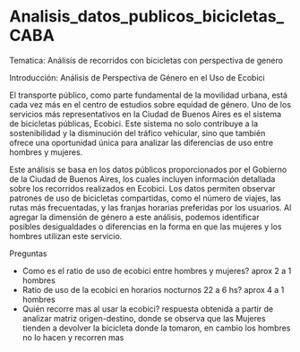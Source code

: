 # Analisis_datos_publicos_bicicletas_CABA

Tematica: Análisis de recorridos con bicicletas con perspectiva de genero

Introducción: Análisis de Perspectiva de Género en el Uso de Ecobici

El transporte público, como parte fundamental de la movilidad urbana, está cada vez más en el centro de estudios sobre equidad de género. Uno de los servicios más representativos en la Ciudad de Buenos Aires es el sistema de bicicletas públicas, Ecobici. Este sistema no solo contribuye a la sostenibilidad y la disminución del tráfico vehicular, sino que también ofrece una oportunidad única para analizar las diferencias de uso entre hombres y mujeres.

Este análisis se basa en los datos públicos proporcionados por el Gobierno de la Ciudad de Buenos Aires, los cuales incluyen información detallada sobre los recorridos realizados en Ecobici. Los datos permiten observar patrones de uso de bicicletas compartidas, como el número de viajes, las rutas más frecuentadas, y las franjas horarias preferidas por los usuarios. Al agregar la dimensión de género a este análisis, podemos identificar posibles desigualdades o diferencias en la forma en que las mujeres y los hombres utilizan este servicio. 

Preguntas 

* Como es el ratio de uso de ecobici entre hombres y mujeres? aprox 2 a 1 hombres
* Ratio de uso de la ecobici en horarios nocturnos 22 a 6 hs? aprox 4 a 1 hombres
* Quién recorre mas al usar la ecobici? respuesta obtenida a partir de analizar matriz origen-destino, donde se observa que las Mujeres tienden a devolver la bicicleta donde la tomaron, en cambio los hombres no lo hacen y recorren mas


